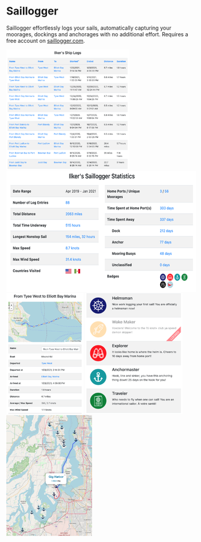 # Saillogger
Saillogger effortlessly logs your sails, automatically capturing your moorages, dockings and anchorages with no additional effort. Requires a free account on [saillogger.com](https://saillogger.com).

<p float="left">
  <img src="./screenshots/screenshot0.png" height="320">
  <img src="./screenshots/screenshot2.png" height="320">
  <img src="./screenshots/screenshot1.png" height="320">
  <img src="./screenshots/screenshot3.png" height="320">
  <img src="./screenshots/screenshot4.png" height="320">
</p>

